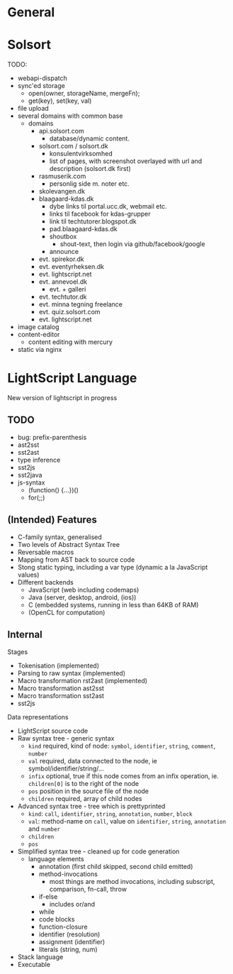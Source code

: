 # General

# Solsort
TODO:
- webapi-dispatch
- sync'ed storage
    - open(owner, storageName, mergeFn);
    - get(key), set(key, val)
- file upload
- several domains with common base
    - domains
        - api.solsort.com
            - database/dynamic content.
        - solsort.com / solsort.dk
            - konsulentvirksomhed
            - list of pages, with screenshot overlayed with url and description (solsort.dk first)
        - rasmuserik.com
            - personlig side m. noter etc.
        - skolevangen.dk
        - blaagaard-kdas.dk
            - dybe links til portal.ucc.dk, webmail etc.
            - links til facebook for kdas-grupper
            - link til techtutorer.blogspot.dk
            - pad.blaagaard-kdas.dk
            - shoutbox
                - shout-text, then login via github/facebook/google
            - announce
        - evt. spirekor.dk
        - evt. eventyrheksen.dk
        - evt. lightscript.net
        - evt. annevoel.dk
            - evt. + galleri
        - evt. techtutor.dk
        - evt. minna tegning freelance
        - evt. quiz.solsort.com
        - evt. lightscript.net
- image catalog
- content-editor
    - content editing with mercury
- static via nginx

# LightScript Language
New version of lightscript in progress

## TODO
- bug: prefix-parenthesis
- ast2sst
- sst2ast
- type inference
- sst2js
- sst2java
- js-syntax
    - (function() {...})()
    - for(;;)

## (Intended) Features

- C-family syntax, generalised
- Two levels of Abstract Syntax Tree
- Reversable macros
- Mapping from AST back to source code
- Stong static typing, including a var type (dynamic a la JavaScript values)
- Different backends
    - JavaScript (web including codemaps)
    - Java (server, desktop, android, (ios))
    - C (embedded systems, running in less than 64KB of RAM)
    - (OpenCL for computation)

## Internal

Stages
- Tokenisation (implemented)
- Parsing to raw syntax (implemented)
- Macro transformation rst2ast (implemented)
- Macro transformation ast2sst
- Macro transformation sst2ast
- sst2js

Data representations
- LightScript source code
- Raw syntax tree - generic syntax 
    - `kind` required, kind of node: `symbol`, `identifier`, `string`, `comment`, `number`
    - `val` required, data connected to the node, ie symbol/identifier/string/...
    - `infix` optional, true if this node comes from an infix operation, ie. `children[0]` is to the right of the node
    - `pos` position in the source file of the node
    - `children` required, array of child nodes
- Advanced syntax tree - tree which is prettyprinted
    - `kind`: `call`, `identifier`, `string`, `annotation`, `number`, `block`
    - `val`: method-name on `call`, value on `identifier`, `string`, `annotation` and `number`
    - `children`
    - `pos`
- Simplified syntax tree - cleaned up for code generation
    - language elements
        - annotation (first child skipped, second child emitted)
        - method-invocations
            - most things are method invocations, including subscript, comparison, fn-call, throw
        - if-else
            - includes or/and
        - while
        - code blocks
        - function-closure
        - identifier (resolution)
        - assignment (identifier)
        - literals (string, num)
- Stack language
- Executable

